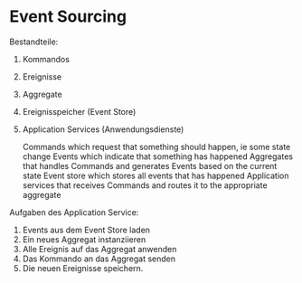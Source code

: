 Event Sourcing
==============

Bestandteile:

1. Kommandos
2. Ereignisse
3. Aggregate
4. Ereignisspeicher (Event Store)
5. Application Services (Anwendungsdienste)


    Commands which request that something should happen, ie some state change
    Events which indicate that something has happened
    Aggregates that handles Commands and generates Events based on the current state
    Event store which stores all events that has happened
    Application services that receives Commands and routes it to the appropriate aggregate


Aufgaben des Application Service:

1. Events aus dem Event Store laden
2. Ein neues Aggregat instanziieren
3. Alle Ereignis auf das Aggregat anwenden
4. Das Kommando an das Aggregat senden
5. Die neuen Ereignisse speichern.
